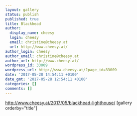 ```yaml
---
layout: gallery
status: publish
published: true
title: Blackhead
author:
  display_name: cheesy
  login: cheesy
  email: christine@cheesy.at
  url: http://www.cheesy.at/
author_login: cheesy
author_email: christine@cheesy.at
author_url: http://www.cheesy.at/
wordpress_id: 33009
wordpress_url: http://www.cheesy.at/?page_id=33009
date: '2017-05-28 14:54:11 +0100'
date_gmt: '2017-05-28 12:54:11 +0100'
categories: []
comments: []
---
```

http://www.cheesy.at/2017/05/blackhead-lighthouse/
[gallery orderby="title"]
